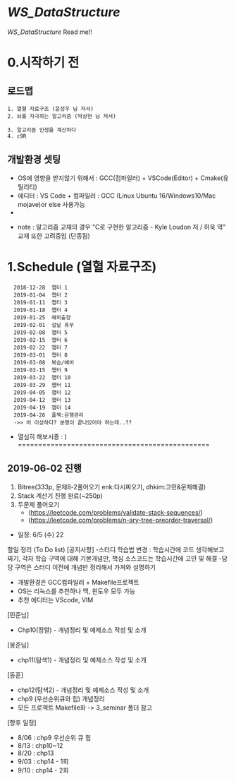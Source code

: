 # _WS_DataStructure_
_WS_DataStructure_ Read me!!



# 0.시작하기 전
 ## 로드맵
 ```
 1. 열혈 자료구조 (윤성우 님 저서)
 2. 뇌를 자극하는 알고리즘 (박상현 님 저서)

3. 알고리즘 인생을 계산하다
4. c9R
 ```
 ## 개발환경 셋팅 
 - OS에 영향을 받지않기 위해서 : GCC(컴파일러) + VSCode(Editor) + Cmake(유틸리티)
 - 에디터 : VS Code + 컴파일러 : GCC  (Linux Ubuntu 16/Windows10/Mac mojave)or else 사용가능
 - 
 
 
 * note : 알고리즘 교재의 경우 "C로 구현한 알고리즘 - Kyle Loudon 저 / 허욱 역" 교재 또한 고려중임 (단종됨)

# 1.Schedule (열혈 자료구조)


  ```
    2018-12-28	챕터 1
    2019-01-04	챕터 2
    2019-01-11	챕터 3
    2019-01-18	챕터 4
    2019-01-25	해외출장
    2019-02-01	설날 휴무
    2019-02-08	챕터 5
    2019-02-15	챕터 6
    2019-02-22	챕터 7
    2019-03-01	챕터 8
    2019-03-08	복습/예비
    2019-03-15	챕터 9
    2019-03-22	챕터 10
    2019-03-29	챕터 11
    2019-04-05	챕터 12
    2019-04-12	챕터 13
    2019-04-19	챕터 14
    2019-04-26	플젝:은행관리
    ->> 어 이상하다? 분명이 끝나있어야 하는데..??
  ```
 * 열심히 해보시죵 : )
===============================================
## 2019-06-02 진행
   1. Bitree(333p, 문제8-2풀어오기 enk:다시짜오기, dhkim:고민&문제해결)
   2. Stack 계산기 진행 완료(~250p)
   3. 두문제 풀어오기
       * (https://leetcode.com/problems/validate-stack-sequences/)
       * (https://leetcode.com/problems/n-ary-tree-preorder-traversal/)
   * 일정: 6/5 (수) 22



할일 정리 (To Do list)
[공지사항]
  -스터디 학습법 변경 : 학습시간에 코드 생각해보고 짜기, 각자 학습 구역에 대해 기본개념만, 핵심 소스코드는 학습시간에 고민 및 해결
  -담당 구역은 스터디 이전에 개념만 정리해서 가져와 설명하기
  - 개발환경은 GCC컴파일러 + Makefile프로젝트
  - OS는 리눅스를 추천하나 맥, 윈도우 모두 가능
  - 추천 에디터는 VScode, VIM

[민준님]
  - Chp10(정렬) - 개념정리 및 예제소스 작성 및 소개

[봉준님]
  - chp11(탐색1) - 개념정리 및 예제소스 작성 및 소개

[동훈]
  - chp12(탐색2) - 개념정리 및 예제소스 작성 및 소개
  - chp9 (우선순위큐와 힙) 개념정리
  - 모든 프로젝트 Makefile화 -> 3_seminar 폴더 참고

[향후 일정]
  - 8/06 : chp9 우선순위 큐 힙
  - 8/13 : chp10~12
  - 8/20 : chp13
  - 9/03 : chp14 - 1회
  - 9/10 : chp14 - 2회
